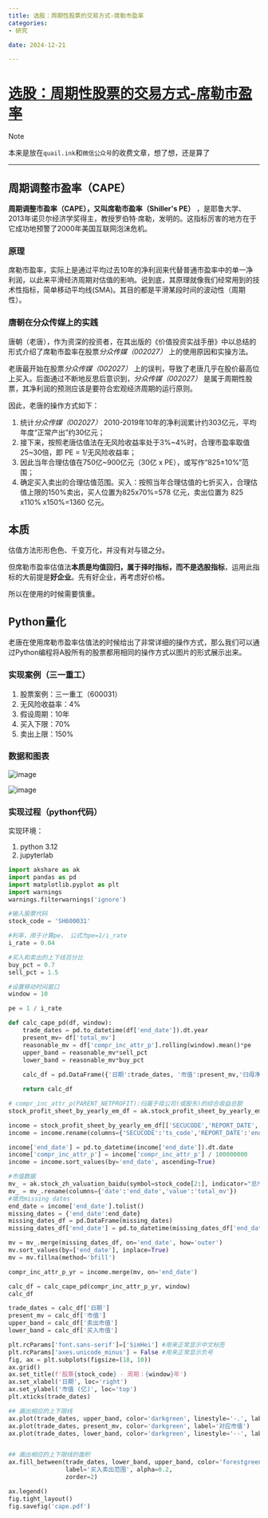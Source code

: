 ```yaml
---
title: 选股：周期性股票的交易方式-席勒市盈率
categories:
- 研究

date: 2024-12-21

---
```


# [选股：周期性股票的交易方式-席勒市盈率](https://github.com/chinobing/chinobing.github.io/issues/23)

> [!NOTE]
> 本来是放在`quail.ink`和`微信公众号`的收费文章，想了想，还是算了

---

## 周期调整市盈率（CAPE）
**周期调整市盈率（CAPE），又叫席勒市盈率（Shiller's PE）** ，是耶鲁大学、2013年诺贝尔经济学奖得主，教授罗伯特‧席勒，发明的。这指标厉害的地方在于它成功地预警了2000年美国互联网泡沫危机。

### 原理
席勒市盈率，实际上是通过平均过去10年的净利润来代替普通市盈率中的单一净利润，以此来平滑经济周期对估值的影响。说到底，其原理就像我们经常用到的技术性指标，简单移动平均线(SMA)。其目的都是平滑某段时间的波动性（周期性）。

### 唐朝在分众传媒上的实践
唐朝（老唐），作为资深的投资者，在其出版的《价值投资实战手册》中以总结的形式介绍了席勒市盈率在股票*分众传媒（002027）* 上的使用原因和实操方法。

老唐最开始在股票*分众传媒（002027）* 上的误判，导致了老唐几乎在股价最高位上买入。后面通过不断地反思后意识到，*分众传媒（002027）* 是属于周期性股票，其净利润的预测应该是要符合宏观经济周期的运行原则。

因此，老唐的操作方式如下：
1. 统计*分众传媒（002027）* 2010-2019年10年的净利润累计约303亿元，平均年度“正常产出”约30亿元；
2. 接下来，按照老唐估值法在无风险收益率处于3%~4%时，合理市盈率取值25~30倍，即 PE = 1/无风险收益率；
3. 因此当年合理估值在750亿~900亿元（30亿 x PE），或写作“825±10%”范围；
4. 确定买入卖出的合理估值范围。买入：按照当年合理估值的七折买入，合理估值上限的150%卖出，买人位置为825x70%=578 亿元，卖出位置为 825 x110% x150%=1360 亿元。

## 本质
估值方法形形色色、千变万化，并没有对与错之分。 

但席勒市盈率估值法**本质是均值回归，属于择时指标，而不是选股指标**，运用此指标的大前提是**好企业**。先有好企业，再考虑好价格。

所以在使用的时候需要慎重。

## Python量化
老唐在使用席勒市盈率估值法的时候给出了非常详细的操作方式，那么我们可以通过Python编程将A股所有的股票都用相同的操作方式以图片的形式展示出来。

### 实现案例（三一重工）
1. 股票案例：三一重工（600031）
2. 无风险收益率：4%
3. 假设周期：10年
4. 买入下限：70%
5. 卖出上限：150%

### 数据和图表
![image](https://github.com/user-attachments/assets/758e7c61-743c-4f58-b21d-fdbc3b5f088b)

![image](https://github.com/user-attachments/assets/fbed8ad6-1248-48c1-9406-6f943f23972e)

### 实现过程（python代码）
实现环境：
1. python 3.12
2. jupyterlab

```python
import akshare as ak
import pandas as pd
import matplotlib.pyplot as plt
import warnings
warnings.filterwarnings('ignore')
```

```python
#输入股票代码
stock_code = 'SH600031'

#利率，用于计算pe， 公式为pe=1/i_rate
i_rate = 0.04

#买入和卖出的上下线百分比
buy_pct = 0.7
sell_pct = 1.5

#设置移动时间窗口
window = 10

pe = 1 / i_rate
```

```python
def calc_cape_pd(df, window):  
    trade_dates = pd.to_datetime(df['end_date']).dt.year
    present_mv= df['total_mv']
    reasonable_mv = df['compr_inc_attr_p'].rolling(window).mean()*pe
    upper_band = reasonable_mv*sell_pct
    lower_band = reasonable_mv*buy_pct
    
    calc_df = pd.DataFrame({'日期':trade_dates, '市值':present_mv,'归母净利润':df['compr_inc_attr_p'],'合理市值':reasonable_mv,'卖出市值': upper_band, '买入市值': lower_band})

    return calc_df

```

```python
# compr_inc_attr_p(PARENT_NETPROFIT):归属于母公司(或股东)的综合收益总额
stock_profit_sheet_by_yearly_em_df = ak.stock_profit_sheet_by_yearly_em(symbol=stock_code)

income = stock_profit_sheet_by_yearly_em_df[['SECUCODE','REPORT_DATE','PARENT_NETPROFIT']]
income = income.rename(columns={'SECUCODE':'ts_code','REPORT_DATE':'end_date','PARENT_NETPROFIT':'compr_inc_attr_p'})

income['end_date'] = pd.to_datetime(income['end_date']).dt.date
income['compr_inc_attr_p'] = income['compr_inc_attr_p'] / 100000000
income = income.sort_values(by='end_date', ascending=True)

#市值数据
mv_ = ak.stock_zh_valuation_baidu(symbol=stock_code[2:], indicator="总市值", period="全部")
mv_ = mv_.rename(columns={'date':'end_date','value':'total_mv'})
#填充missing dates
end_date = income['end_date'].tolist()
missing_dates = {'end_date':end_date}
missing_dates_df = pd.DataFrame(missing_dates)
missing_dates_df['end_date'] = pd.to_datetime(missing_dates_df['end_date']).dt.date

mv = mv_.merge(missing_dates_df, on='end_date', how='outer')
mv.sort_values(by=['end_date'], inplace=True)
mv = mv.fillna(method='bfill')

compr_inc_attr_p_yr = income.merge(mv, on='end_date')
```

```python
calc_df = calc_cape_pd(compr_inc_attr_p_yr, window)
calc_df
```

```python
trade_dates = calc_df['日期']
present_mv = calc_df['市值']
upper_band = calc_df['卖出市值']
lower_band = calc_df['买入市值']

plt.rcParams['font.sans-serif']=['SimHei'] #用来正常显示中文标签
plt.rcParams['axes.unicode_minus'] = False #用来正常显示负号
fig, ax = plt.subplots(figsize=(18, 10))
ax.grid()
ax.set_title(f'股票{stock_code} - 周期：{window}年')
ax.set_xlabel('日期', loc='right')
ax.set_ylabel('市值 (亿)', loc='top')
plt.xticks(trade_dates)

## 画出相应的上下限线
ax.plot(trade_dates, upper_band, color='darkgreen', linestyle='-.', label='卖出点位')
ax.plot(trade_dates, present_mv, color='darkgreen', label='对应市值')
ax.plot(trade_dates, lower_band, color='darkgreen', linestyle='--', label='买入点位')          


## 画出相应的上下限线的面积
ax.fill_between(trade_dates, lower_band, upper_band, color='forestgreen',
                label='买入卖出范围', alpha=0.2,
                zorder=2)

ax.legend()
fig.tight_layout()
fig.savefig('cape.pdf')
```